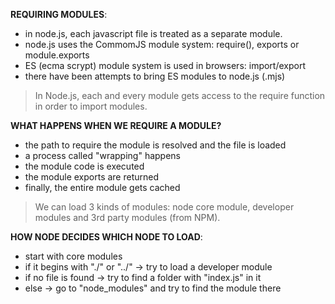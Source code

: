 **REQUIRING MODULES**:
- in node.js, each javascript file is treated as a separate module.
- node.js uses the CommomJS module system: require(), exports or module.exports
- ES (ecma scrypt) module system is used in browsers: import/export
- there have been attempts to bring ES modules to node.js (.mjs)

> In Node.js, each and every module gets access to the require function in order to import modules.

**WHAT HAPPENS WHEN WE REQUIRE A MODULE?**
- the path to require the module is resolved and the file is loaded
- a process called "wrapping" happens
- the module code is executed
- the module exports are returned
- finally, the entire module gets cached

> We can load 3 kinds of modules: node core module, developer modules and 3rd party modules (from NPM).

**HOW NODE DECIDES WHICH NODE TO LOAD**:
- start with core modules
- if it begins with "./" or "../" -> try to load a developer module
- if no file is found -> try to find a folder with "index.js" in it
- else -> go to "node_modules" and try to find the module there
